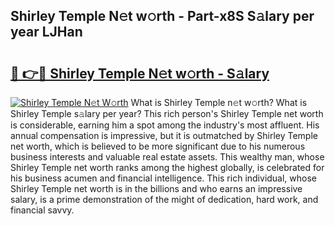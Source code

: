 ## Shirley Temple N𝚎t w𝚘rth - Part-x8S S𝚊lary per year LJHan

# <h2><a href="http://gc4b9ki.nevu.top/?p=Shirley+Temple">🔗 👉🔴 Shirley Temple N𝚎t w𝚘rth - S𝚊lary</a></h2>

[![Shirley Temple N𝚎t W𝚘rth](https://i.imgur.com/Oavwk0R.jpeg)](http://gc4b9ki.nevu.top/?p=Shirley+Temple)
What is Shirley Temple n𝚎t w𝚘rth? What is Shirley Temple s𝚊lary per year?
This rich person's Shirley Temple net worth is considerable, earning him a spot among the industry's most affluent. His annual compensation is impressive, but it is outmatched by Shirley Temple net worth, which is believed to be more significant due to his numerous business interests and valuable real estate assets. This wealthy man, whose Shirley Temple net worth ranks among the highest globally, is celebrated for his business acumen and financial intelligence. This rich individual, whose Shirley Temple net worth is in the billions and who earns an impressive salary, is a prime demonstration of the might of dedication, hard work, and financial savvy.
